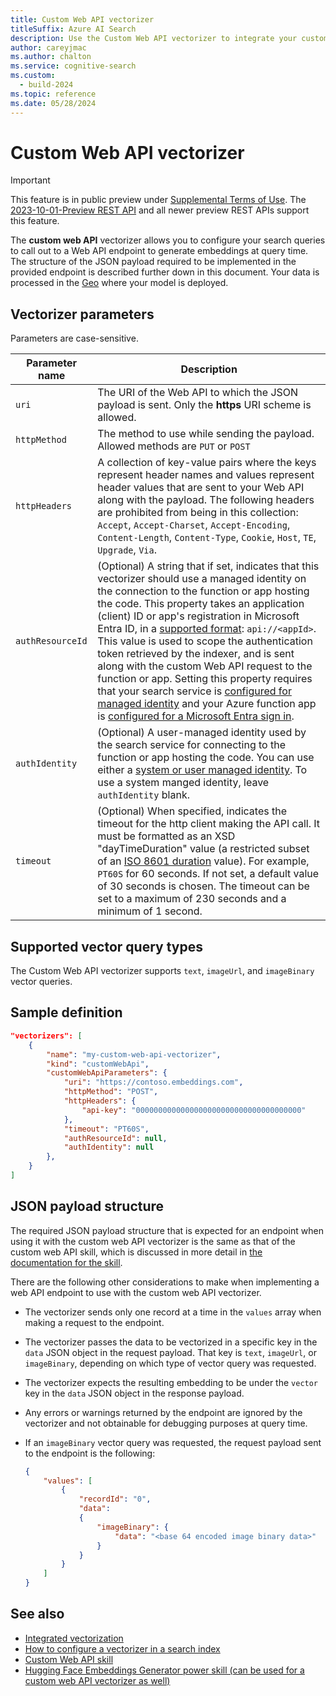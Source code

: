 ```yaml
---
title: Custom Web API vectorizer
titleSuffix: Azure AI Search
description: Use the Custom Web API vectorizer to integrate your custom code for generating embeddings at query time.
author: careyjmac
ms.author: chalton
ms.service: cognitive-search
ms.custom:
  - build-2024
ms.topic: reference
ms.date: 05/28/2024
---
```


# Custom Web API vectorizer

> [!IMPORTANT] 
> This feature is in public preview under [Supplemental Terms of Use](https://azure.microsoft.com/support/legal/preview-supplemental-terms/). The [2023-10-01-Preview REST API](/rest/api/searchservice/indexes/create-or-update?view=rest-searchservice-2023-10-01-preview&preserve-view=true) and all newer preview REST APIs support this feature.

The **custom web API** vectorizer allows you to configure your search queries to call out to a Web API endpoint to generate embeddings at query time. The structure of the JSON payload required to be implemented in the provided endpoint is described further down in this document. Your data is processed in the [Geo](https://azure.microsoft.com/explore/global-infrastructure/data-residency/) where your model is deployed. 

## Vectorizer parameters

Parameters are case-sensitive.

| Parameter name	 | Description |
|--------------------|-------------|
| `uri` | The URI of the Web API to which the JSON payload is sent. Only the **https** URI scheme is allowed. |
| `httpMethod` | The method to use while sending the payload. Allowed methods are `PUT` or `POST` |
| `httpHeaders` | A collection of key-value pairs where the keys represent header names and values represent header values that are sent to your Web API along with the payload. The following headers are prohibited from being in this collection:  `Accept`, `Accept-Charset`, `Accept-Encoding`, `Content-Length`, `Content-Type`, `Cookie`, `Host`, `TE`, `Upgrade`, `Via`. |
| `authResourceId` | (Optional) A string that if set, indicates that this vectorizer should use a managed identity on the connection to the function or app hosting the code. This property takes an application (client) ID or app's registration in Microsoft Entra ID, in a [supported format](../active-directory/develop/security-best-practices-for-app-registration.md#application-id-uri): `api://<appId>`. This value is used to scope the authentication token retrieved by the indexer, and is sent along with the custom Web API request to the function or app. Setting this property requires that your search service is [configured for managed identity](search-howto-managed-identities-data-sources.md) and your Azure function app is [configured for a Microsoft Entra sign in](../app-service/configure-authentication-provider-aad.md). |
| `authIdentity`   | (Optional) A user-managed identity used by the search service for connecting to the function or app hosting the code. You can use either a [system or user managed identity](search-howto-managed-identities-data-sources.md). To use a system manged identity, leave `authIdentity` blank. |
| `timeout` | (Optional) When specified, indicates the timeout for the http client making the API call. It must be formatted as an XSD "dayTimeDuration" value (a restricted subset of an [ISO 8601 duration](https://www.w3.org/TR/xmlschema11-2/#dayTimeDuration) value). For example, `PT60S` for 60 seconds. If not set, a default value of 30 seconds is chosen. The timeout can be set to a maximum of 230 seconds and a minimum of 1 second. |

## Supported vector query types

The Custom Web API vectorizer supports `text`, `imageUrl`, and `imageBinary` vector queries.

## Sample definition

```json
"vectorizers": [
    {
        "name": "my-custom-web-api-vectorizer",
        "kind": "customWebApi",
        "customWebApiParameters": {
            "uri": "https://contoso.embeddings.com",
            "httpMethod": "POST",
            "httpHeaders": {
                "api-key": "0000000000000000000000000000000000000"
            },
            "timeout": "PT60S",
            "authResourceId": null,
            "authIdentity": null
        },
    }
]
```

## JSON payload structure

The required JSON payload structure that is expected for an endpoint when using it with the custom web API vectorizer is the same as that of the custom web API skill, which is discussed in more detail in [the documentation for the skill](cognitive-search-custom-skill-web-api.md#sample-input-json-structure).

There are the following other considerations to make when implementing a web API endpoint to use with the custom web API vectorizer.

+ The vectorizer sends only one record at a time in the `values` array when making a request to the endpoint.
+ The vectorizer passes the data to be vectorized in a specific key in the `data` JSON object in the request payload. That key is `text`, `imageUrl`, or `imageBinary`, depending on which type of vector query was requested.
+ The vectorizer expects the resulting embedding to be under the `vector` key in the `data` JSON object in the response payload.
+ Any errors or warnings returned by the endpoint are ignored by the vectorizer and not obtainable for debugging purposes at query time.
+ If an `imageBinary` vector query was requested, the request payload sent to the endpoint is the following:

    ```json
    {
        "values": [
            {
                "recordId": "0",
                "data":
                {
                    "imageBinary": {
                        "data": "<base 64 encoded image binary data>"
                    }
                }
            }
        ]
    }
    ```

## See also

+ [Integrated vectorization](vector-search-integrated-vectorization.md)
+ [How to configure a vectorizer in a search index](vector-search-how-to-configure-vectorizer.md)
+ [Custom Web API skill](cognitive-search-custom-skill-web-api.md)
+ [Hugging Face Embeddings Generator power skill (can be used for a custom web API vectorizer as well)](https://github.com/Azure-Samples/azure-search-power-skills/tree/main/Vector/EmbeddingGenerator)